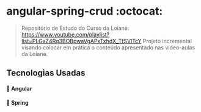 # angular-spring-crud :octocat:

> Repositório de Estudo do Curso da Loiane: https://www.youtube.com/playlist?list=PLGxZ4Rq3BOBpwaVgAPxTxhdX_TfSVlTcY
> Projeto incremental visando colocar em prática o conteúdo apresentado nas video-aulas da Loiane.

## Tecnologias Usadas

#### :page_facing_up: Angular
#### :page_facing_up: Spring

